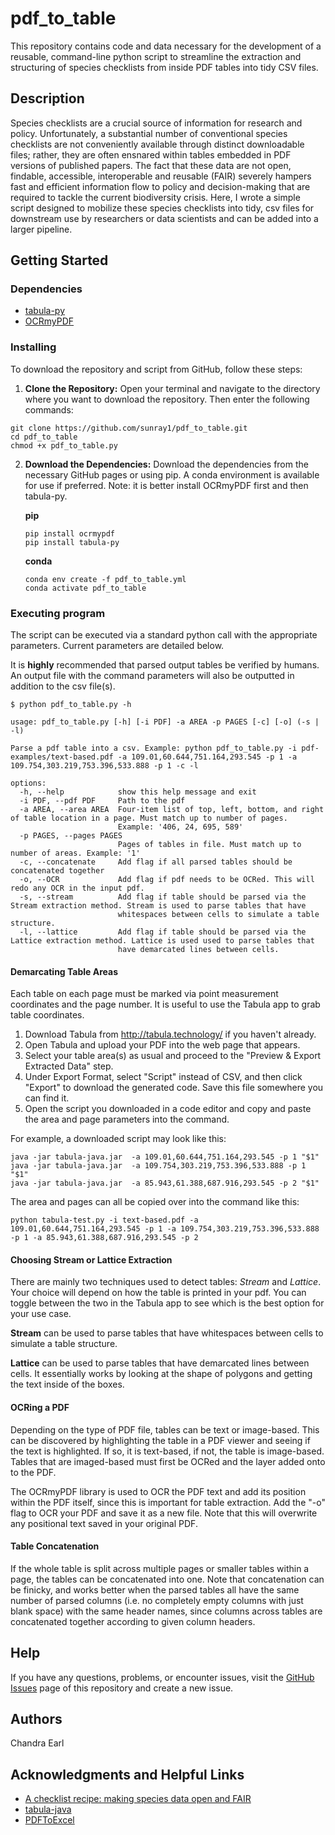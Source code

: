 # pdf_to_table

This repository contains code and data necessary for the development of a reusable, command-line python script to streamline the extraction and structuring of species checklists from inside PDF tables into tidy CSV files.

## Description

Species checklists are a crucial source of information for research and policy. Unfortunately, a substantial number of conventional species checklists are not conveniently available through distinct downloadable files; rather, they are often ensnared within tables embedded in PDF versions of published papers. The fact that these data are not open, findable, accessible, interoperable and reusable (FAIR) severely hampers fast and efficient information flow to policy and decision-making that are required to tackle the current biodiversity crisis. Here, I wrote a simple script designed to mobilize these species checklists into tidy, csv files for downstream use by researchers or data scientists and can be added into a larger pipeline.
 

## Getting Started

### Dependencies

* [tabula-py](https://github.com/chezou/tabula-py)
* [OCRmyPDF](https://github.com/ocrmypdf/OCRmyPDF)

### Installing

To download the repository and script from GitHub, follow these steps:

1. **Clone the Repository:**
   Open your terminal and navigate to the directory where you want to download the repository. Then enter the following commands:
```
git clone https://github.com/sunray1/pdf_to_table.git
cd pdf_to_table
chmod +x pdf_to_table.py
```
2. **Download the Dependencies:**
	Download the dependencies from the necessary GitHub pages or using pip. A conda environment is available for use if preferred. Note: it is better install OCRmyPDF first and then tabula-py.
	
	**pip**

	```
	pip install ocrmypdf
	pip install tabula-py
	```
  
	**conda**
	```
	conda env create -f pdf_to_table.yml
	conda activate pdf_to_table
	```

### Executing program

The script can be executed via a standard python call with the appropriate parameters. Current parameters are detailed below.

It is **highly** recommended that parsed output tables be verified by humans. An output file with the command parameters will also be outputted in addition to the csv file(s).

```
$ python pdf_to_table.py -h

usage: pdf_to_table.py [-h] [-i PDF] -a AREA -p PAGES [-c] [-o] (-s | -l)

Parse a pdf table into a csv. Example: python pdf_to_table.py -i pdf-examples/text-based.pdf -a 109.01,60.644,751.164,293.545 -p 1 -a
109.754,303.219,753.396,533.888 -p 1 -c -l

options:
  -h, --help            show this help message and exit
  -i PDF, --pdf PDF     Path to the pdf
  -a AREA, --area AREA  Four-item list of top, left, bottom, and right of table location in a page. Must match up to number of pages.
                        Example: '406, 24, 695, 589'
  -p PAGES, --pages PAGES
                        Pages of tables in file. Must match up to number of areas. Example: '1'
  -c, --concatenate     Add flag if all parsed tables should be concatenated together
  -o, --OCR             Add flag if pdf needs to be OCRed. This will redo any OCR in the input pdf.
  -s, --stream          Add flag if table should be parsed via the Stream extraction method. Stream is used to parse tables that have
                        whitespaces between cells to simulate a table structure.
  -l, --lattice         Add flag if table should be parsed via the Lattice extraction method. Lattice is used used to parse tables that
                        have demarcated lines between cells.
```

#### Demarcating Table Areas

Each table on each page must be marked via point measurement coordinates and the page number. It is useful to use the Tabula app to grab table coordinates.

1. Download Tabula from http://tabula.technology/ if you haven't already.
2. Open Tabula and upload your PDF into the web page that appears.
3. Select your table area(s) as usual and proceed to the "Preview & Export Extracted Data" step.
4. Under Export Format, select "Script" instead of CSV, and then click "Export" to download the generated code. Save this file somewhere you can find it.
5. Open the script you downloaded in a code editor and copy and paste the area and page parameters into the command.

For example, a downloaded script may look like this:
```
java -jar tabula-java.jar  -a 109.01,60.644,751.164,293.545 -p 1 "$1" 
java -jar tabula-java.jar  -a 109.754,303.219,753.396,533.888 -p 1 "$1" 
java -jar tabula-java.jar  -a 85.943,61.388,687.916,293.545 -p 2 "$1" 
```

The area and pages can all be copied over into the command like this:
```
python tabula-test.py -i text-based.pdf -a 109.01,60.644,751.164,293.545 -p 1 -a 109.754,303.219,753.396,533.888 -p 1 -a 85.943,61.388,687.916,293.545 -p 2
```
#### Choosing Stream or Lattice Extraction

There are mainly two techniques used to detect tables: *Stream* and *Lattice*. Your choice will depend on how the table is printed in your pdf. You can toggle between the two in the Tabula app to see which is the best option for your use case.

**Stream** can be used to parse tables that have whitespaces between cells to simulate a table structure. 

**Lattice** can be used to parse tables that have demarcated lines between cells. It essentially works by looking at the shape of polygons and getting the text inside of the boxes.

#### OCRing a PDF

Depending on the type of PDF file, tables can be text or image-based. This can be discovered by highlighting the table in a PDF viewer and seeing if the text is highlighted. If so, it is text-based, if not, the table is image-based. Tables that are imaged-based must first be OCRed and the layer added onto to the PDF.

The OCRmyPDF library is used to OCR the PDF text and add its position within the PDF itself, since this is important for table extraction. Add the "-o" flag to OCR your PDF and save it as a new file. Note that this will overwrite any positional text saved in your original PDF.

#### Table Concatenation
If the whole table is split across multiple pages or smaller tables within a page, the tables can be concatenated into one. Note that concatenation can be finicky, and works better when the parsed tables all have the same number of parsed columns (i.e. no completely empty columns with just blank space) with the same header names, since columns across tables are concatenated together according to given column headers.

## Help

If you have any questions, problems, or encounter issues, visit the [GitHub Issues](https://github.com/sunray1/pdf_to_table/issues) page of this repository and create a new issue.

## Authors

Chandra Earl  

## Acknowledgments and Helpful Links

* [A checklist recipe: making species data open and FAIR](https://doi.org/10.1093/database/baaa084)
* [tabula-java](https://github.com/tabulapdf/tabula-java)
* [PDFToExcel](https://tomassetti.me/how-to-convert-a-pdf-to-excel/)
